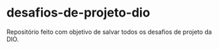 # desafios-de-projeto-dio
Repositório feito com objetivo de salvar todos os desafios de projeto da DIO.
